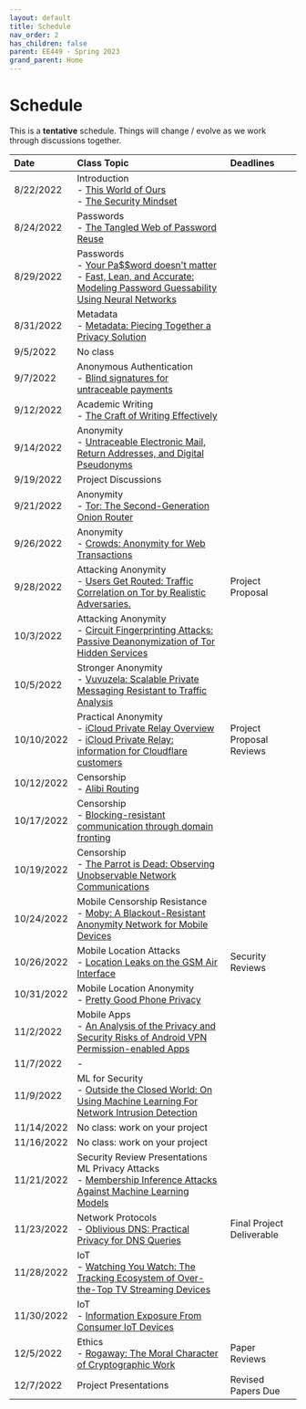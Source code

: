 ```yaml
---
layout: default
title: Schedule
nav_order: 2
has_children: false
parent: EE449 - Spring 2023
grand_parent: Home
---
```


# Schedule 

This is a **tentative** schedule. Things will change / evolve as we work through discussions together.

| Date       | Class Topic | Deadlines |
|:-----------|:------------------------------------------------------|:------------------|
|  8/22/2022 | Introduction<br>- [This World of Ours](papers/mickens.pdf)<br>- [The Security Mindset](https://www.schneier.com/blog/archives/2008/03/the_security_mi_1.html) | |
|  8/24/2022 | Passwords<br>- [The Tangled Web of Password Reuse](papers/tangled-web.pdf) | |
|  8/29/2022 | Passwords<br>- [Your Pa$$word doesn't matter](https://techcommunity.microsoft.com/t5/microsoft-entra-azure-ad-blog/your-pa-word-doesn-t-matter/ba-p/731984)<br>- [Fast, Lean, and Accurate: Modeling Password Guessability Using Neural Networks](papers/neural-passwords.pdf) | |
|  8/31/2022 | Metadata<br>- [Metadata: Piecing Together a Privacy Solution](papers/metadata.pdf) | |
|   9/5/2022 | No class | |
|   9/7/2022 | Anonymous Authentication<br>- [Blind signatures for untraceable payments](papers/blindsignatures.pdf) | |
|  9/12/2022 | Academic Writing<br>- [The Craft of Writing Effectively](https://youtu.be/vtIzMaLkCaM) | |
|  9/14/2022 | Anonymity<br>- [Untraceable Electronic Mail, Return Addresses, and Digital Pseudonyms](papers/chaum-mix.pdf) | |
|  9/19/2022 | Project Discussions | |
|  9/21/2022 | Anonymity<br>- [Tor: The Second-Generation Onion Router](papers/tor.pdf) | |
|  9/26/2022 | Anonymity<br>- [Crowds: Anonymity for Web Transactions](papers/crowds.pdf) |     |
|  9/28/2022 | Attacking Anonymity<br>- [Users Get Routed: Traffic Correlation on Tor by Realistic Adversaries.](papers/usersrouted-ccs13.pdf) | Project Proposal |
|  10/3/2022 | Attacking Anonymity<br>- [Circuit Fingerprinting Attacks: Passive Deanonymization of Tor Hidden Services](papers/circuit-fingerprinting.pdf) |     |
|  10/5/2022 | Stronger Anonymity<br>- [Vuvuzela: Scalable Private Messaging Resistant to Traffic Analysis](papers/vuvuzela.pdf) |     |
| 10/10/2022 | Practical Anonymity<br>- [iCloud Private Relay Overview](papers/apple_pr.pdf)<br>- [iCloud Private Relay: information for Cloudflare customers](https://blog.cloudflare.com/icloud-private-relay/) | Project Proposal Reviews |
| 10/12/2022 | Censorship<br>- [Alibi Routing](papers/alibi-routing.pdf) |     |
| 10/17/2022 | Censorship<br>- [Blocking-resistant communication through domain fronting](papers/domain-fronting.pdf) |     |
| 10/19/2022 | Censorship<br>- [The Parrot is Dead: Observing Unobservable Network Communications](papers/parrot.pdf) |     |
| 10/24/2022 | Mobile Censorship Resistance<br>- [Moby: A Blackout-Resistant Anonymity Network for Mobile Devices](papers/moby.pdf) |     |
| 10/26/2022 | Mobile Location Attacks<br>- [Location Leaks on the GSM Air Interface](papers/location_leaks_gsm.pdf) | Security Reviews |
| 10/31/2022 | Mobile Location Anonymity<br>- [Pretty Good Phone Privacy](papers/pgpp.pdf) | |
| 11/2/2022 | Mobile Apps<br>- [An Analysis of the Privacy and Security Risks of Android VPN Permission-enabled Apps](papers/vpn-app-risks.pdf) |     |
| 11/7/2022 | - |     |
| 11/9/2022 | ML for Security<br>- [Outside the Closed World: On Using Machine Learning For Network Intrusion Detection](papers/ML-for-IDS.pdf) | |
| 11/14/2022 | No class: work on your project | |
| 11/16/2022 | No class: work on your project | |
| 11/21/2022 | Security Review Presentations<br>ML Privacy Attacks<br>- [Membership Inference Attacks Against Machine Learning Models](papers/membership.pdf) | |
| 11/23/2022 | Network Protocols<br>- [Oblivious DNS: Practical Privacy for DNS Queries](papers/odns.pdf) | Final Project Deliverable |
| 11/28/2022 | IoT<br>- [Watching You Watch: The Tracking Ecosystem of Over-the-Top TV Streaming Devices](papers/watching.pdf) |  |
| 11/30/2022 | IoT<br>- [Information Exposure From Consumer IoT Devices](papers/ren-imc19.pdf) |     |
| 12/5/2022 | Ethics<br>- [Rogaway: The Moral Character of Cryptographic Work](papers/rogaway.pdf) | Paper Reviews |
|  12/7/2022 | Project Presentations                                 | Revised Papers Due |



<!--  -->
<!-- |  10/5/2022 | Stronger Anonymity<br>- [The Dining Cryptographers Problem: Unconditional Sender and Recipient Untraceability](papers/dining-cryptographers.pdf) |     | -->
